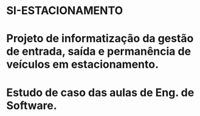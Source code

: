 # SI-ESTACIONAMENTO
# Projeto de informatização da gestão de entrada, saída e permanência de veículos em estacionamento.
# Estudo de caso das aulas de Eng. de Software.
